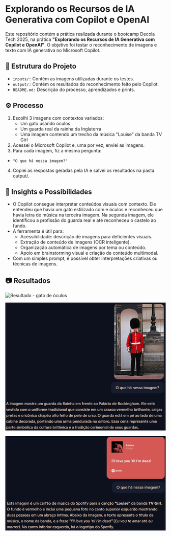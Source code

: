 # Explorando os Recursos de IA Generativa com Copilot e OpenAI
Este repositório contém a prática realizada durante o bootcamp Decola Tech 2025, na prática __"Explorando os Recursos de IA Generativa com Copilot e OpenAI"__.
O objetivo foi testar o reconhecimento de imagens e texto com IA generativa no Microsoft Copilot.

## :file_folder: Estrutura do Projeto
- `inputs/:` Contém as imagens utilizadas durante os testes.
- `output/:` Contém os resultados do reconhecimento feito pelo Copilot.
- `README.md:` Descrição do processo, aprendizados e prints.

## :gear: Processo
1. Escolhi 3 imagens com contextos variados:
   - Um gato usando óculos
   - Um guarda real da rainha da Inglaterra
   - Uma imagem contendo um trecho da música "Louise" da banda TV Girl
2. Acessei o Microsoft Copilot e, uma por vez, enviei as imagens.
3. Para cada imagem, fiz a mesma pergunta:
  - `"O que há nessa imagem?"`
4. Copiei as respostas geradas pela IA e salvei os resultados na pasta output/.

## :brain: Insights e Possibilidades
- O Copilot consegue interpretar conteúdos visuais com contexto. Ele entendeu que havia um gato estilizado com e óculos e reconheceu que havia letra de música na terceira imagem. Na segunda imagem, ele identificou a profissão do guarda real e até reconheceu o castelo ao fundo.
- A ferramenta é útil para:
    - Acessibilidade: descrição de imagens para deficientes visuais.
    - Extração de conteúdo de imagens (OCR inteligente).
    - Organização automática de imagens por tema ou conteúdo.
    - Apoio em brainstorming visual e criação de conteúdo multimodal.
- Com um simples prompt, é possível obter interpretações criativas ou técnicas de imagens.

## :camera: Resultados
![Resultado - gato de óculos](outputs/Resultado%20-%20gato%20de%20óculos.png)

![Resultado - Guarda Real](outputs/Resultado%20-%20Guarda%20Real.png)

![Resultado - TV Girl - Louise](outputs/Resultado%20-%20TV%20Girl%20-%20Louise.png)

